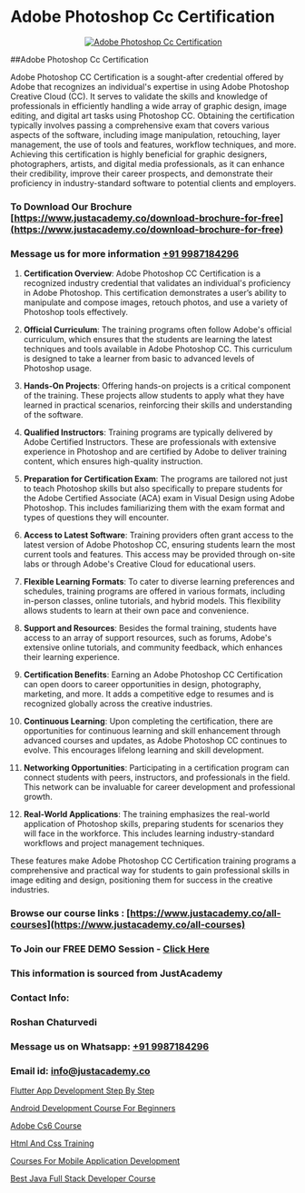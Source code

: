 # Adobe Photoshop Cc Certification

<p align="center">
  <a href="https://justacademy.co/course-detail/photoshop-training">
    <img src="https://justacademy.co/storage2/course_image/1676637576_course_image.webp" alt="Adobe Photoshop Cc Certification">
  </a>
</p>
##Adobe Photoshop Cc Certification

Adobe Photoshop CC Certification is a sought-after credential offered by Adobe that recognizes an individual's expertise in using Adobe Photoshop Creative Cloud (CC). It serves to validate the skills and knowledge of professionals in efficiently handling a wide array of graphic design, image editing, and digital art tasks using Photoshop CC. Obtaining the certification typically involves passing a comprehensive exam that covers various aspects of the software, including image manipulation, retouching, layer management, the use of tools and features, workflow techniques, and more. Achieving this certification is highly beneficial for graphic designers, photographers, artists, and digital media professionals, as it can enhance their credibility, improve their career prospects, and demonstrate their proficiency in industry-standard software to potential clients and employers.
### To Download Our Brochure [https://www.justacademy.co/download-brochure-for-free](https://www.justacademy.co/download-brochure-for-free)
### Message us for more information [+91 9987184296](https://api.whatsapp.com/send?phone=919987184296)
1) **Certification Overview**: Adobe Photoshop CC Certification is a recognized industry credential that validates an individual's proficiency in Adobe Photoshop. This certification demonstrates a user’s ability to manipulate and compose images, retouch photos, and use a variety of Photoshop tools effectively.

2) **Official Curriculum**: The training programs often follow Adobe's official curriculum, which ensures that the students are learning the latest techniques and tools available in Adobe Photoshop CC. This curriculum is designed to take a learner from basic to advanced levels of Photoshop usage.

3) **Hands-On Projects**: Offering hands-on projects is a critical component of the training. These projects allow students to apply what they have learned in practical scenarios, reinforcing their skills and understanding of the software.

4) **Qualified Instructors**: Training programs are typically delivered by Adobe Certified Instructors. These are professionals with extensive experience in Photoshop and are certified by Adobe to deliver training content, which ensures high-quality instruction.

5) **Preparation for Certification Exam**: The programs are tailored not just to teach Photoshop skills but also specifically to prepare students for the Adobe Certified Associate (ACA) exam in Visual Design using Adobe Photoshop. This includes familiarizing them with the exam format and types of questions they will encounter.

6) **Access to Latest Software**: Training providers often grant access to the latest version of Adobe Photoshop CC, ensuring students learn the most current tools and features. This access may be provided through on-site labs or through Adobe's Creative Cloud for educational users.

7) **Flexible Learning Formats**: To cater to diverse learning preferences and schedules, training programs are offered in various formats, including in-person classes, online tutorials, and hybrid models. This flexibility allows students to learn at their own pace and convenience.

8) **Support and Resources**: Besides the formal training, students have access to an array of support resources, such as forums, Adobe's extensive online tutorials, and community feedback, which enhances their learning experience.

9) **Certification Benefits**: Earning an Adobe Photoshop CC Certification can open doors to career opportunities in design, photography, marketing, and more. It adds a competitive edge to resumes and is recognized globally across the creative industries.

10) **Continuous Learning**: Upon completing the certification, there are opportunities for continuous learning and skill enhancement through advanced courses and updates, as Adobe Photoshop CC continues to evolve. This encourages lifelong learning and skill development.

11) **Networking Opportunities**: Participating in a certification program can connect students with peers, instructors, and professionals in the field. This network can be invaluable for career development and professional growth.

12) **Real-World Applications**: The training emphasizes the real-world application of Photoshop skills, preparing students for scenarios they will face in the workforce. This includes learning industry-standard workflows and project management techniques. 

These features make Adobe Photoshop CC Certification training programs a comprehensive and practical way for students to gain professional skills in image editing and design, positioning them for success in the creative industries.

### Browse our course links : [https://www.justacademy.co/all-courses](https://www.justacademy.co/all-courses) 
### To Join our FREE DEMO Session - [Click Here](https://www.justacademy.co/register-for-course-demo)


### This information is sourced from JustAcademy
### Contact Info:
### Roshan Chaturvedi
### Message us on Whatsapp: [+91 9987184296](https://api.whatsapp.com/send?phone=919987184296)
### Email id: [info@justacademy.co](mailto:info@justacademy.co)
                
[Flutter App Development Step By Step](https://www.linkedin.com/pulse/flutter-app-development-step-justacademy-delhi-pqh6c/)

[Android Development Course For Beginners](https://www.linkedin.com/pulse/android-development-course-beginners-justacademy-my9sc/)

[Adobe Cs6 Course](https://medium.com/@mahi3106/adobe-cs6-course-b27501c40d92)

[Html And Css Training](https://medium.com/@mistersumit961/html-and-css-training-15557b9d4aaa)

[Courses For Mobile Application Development](https://justacademyin.github.io/justacademy/courses-for-mobile-application-development)

[Best Java Full Stack Developer Course](https://justacademyin.github.io/justacademy/best-java-full-stack-developer-course)

